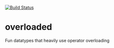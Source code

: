 [![Build Status](https://travis-ci.com/eschluntz/overloaded.svg?token=5yZpaXjQFKygqrvS9jMv&branch=master)](https://travis-ci.com/eschluntz/overloaded)

# overloaded
Fun datatypes that heavily use operator overloading
